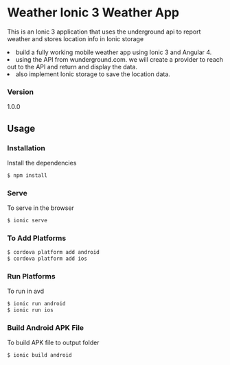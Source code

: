 # Weather Ionic 3 Weather App

This is an Ionic 3 application that uses the underground api to report weather and stores location info in Ionic storage

<li> build a fully working mobile weather app using Ionic 3 and Angular 4. </li>
<li>using the API from wunderground.com. we will create a provider to reach out to the API and return and display the data.</li>
<li> also implement Ionic storage to save the location data. </li>

### Version
1.0.0

## Usage


### Installation

Install the dependencies

```sh
$ npm install
```

### Serve
To serve in the browser

```sh
$ ionic serve
```

### To Add Platforms
```sh
$ cordova platform add android
$ cordova platform add ios
```

### Run Platforms
To run in avd

```sh
$ ionic run android
$ ionic run ios
```

### Build Android APK File
To build APK file to output folder

```sh
$ ionic build android
```

